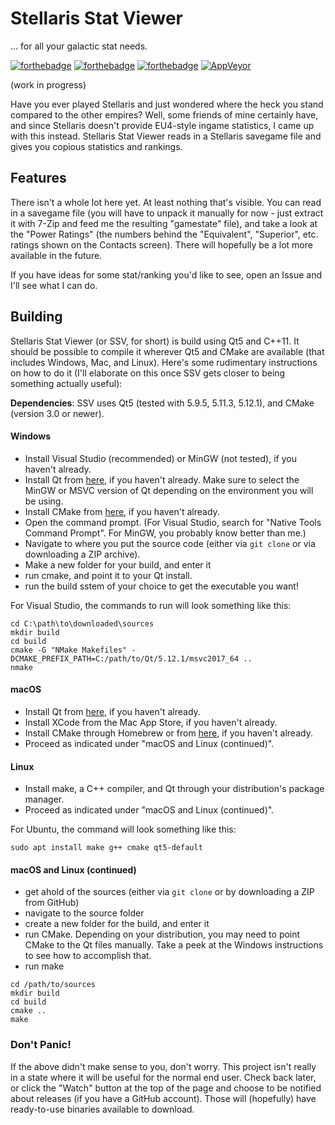# Stellaris Stat Viewer
... for all your galactic stat needs.

[![forthebadge](https://forthebadge.com/images/badges/built-with-resentment.svg)](https://forthebadge.com)
[![forthebadge](https://forthebadge.com/images/badges/made-with-c-plus-plus.svg)](https://forthebadge.com)
[![forthebadge](https://forthebadge.com/images/badges/uses-badges.svg)](https://forthebadge.com)
[![AppVeyor](https://ci.appveyor.com/api/projects/status/github/ArdiMaster/stellaris-stat-viewer)](https://ci.appveyor.com/project/ArdiMaster/stellaris-stat-viewer)

(work in progress)

Have you ever played Stellaris and just wondered where the heck you stand compared to the other empires?
Well, some friends of mine certainly have, and since Stellaris doesn't provide EU4-style ingame statistics,
I came up with this instead. Stellaris Stat Viewer reads in a Stellaris savegame file and gives you copious
statistics and rankings.

## Features
There isn't a whole lot here yet. At least nothing that's visible. You can read in a savegame file (you
will have to unpack it manually for now - just extract it with 7-Zip and feed me the resulting "gamestate"
file), and take a look at the "Power Ratings" (the numbers behind the "Equivalent", "Superior", etc. ratings
shown on the Contacts screen). There will hopefully be a lot more available in the future.

If you have ideas for some stat/ranking you'd like to see, open an Issue and I'll see what I can do.

## Building
Stellaris Stat Viewer (or SSV, for short) is build using Qt5 and C++11. It should be possible to compile it
wherever Qt5 and CMake are available (that includes Windows, Mac, and Linux). Here's some rudimentary
instructions on how to do it (I'll elaborate on this once SSV gets closer to being something actually
useful):

**Dependencies**: SSV uses Qt5 (tested with 5.9.5, 5.11.3, 5.12.1), and CMake (version 3.0 or newer).

#### Windows
* Install Visual Studio (recommended) or MinGW (not tested), if you haven't already.
* Install Qt from [here](https://www.qt.io/download-qt-installer), if you haven't already. Make sure to
select the MinGW or MSVC version of Qt depending on the environment you will be using.
* Install CMake from [here](https://cmake.org/download/), if you haven't already.
* Open the command prompt. (For Visual Studio, search for "Native Tools Command Prompt". For MinGW, you
probably know better than me.)
* Navigate to where you put the source code (either via `git clone` or via downloading a ZIP archive).
* Make a new folder for your build, and enter it
* run cmake, and point it to your Qt install.
* run the build sstem of your choice to get the executable you want!

For Visual Studio, the commands to run will look something like this:
```
cd C:\path\to\downloaded\sources
mkdir build
cd build
cmake -G "NMake Makefiles" -DCMAKE_PREFIX_PATH=C:/path/to/Qt/5.12.1/msvc2017_64 ..
nmake
```

#### macOS
* Install Qt from [here](https://www.qt.io/download-qt-installer), if you haven't already.
* Install XCode from the Mac App Store, if you haven't already.
* Install CMake through Homebrew or from [here](https://cmake.org/download/), if you haven't already.
* Proceed as indicated under "macOS and Linux (continued)".

#### Linux
* Install make, a C++ compiler, and Qt through your distribution's package manager.
* Proceed as indicated under "macOS and Linux (continued)".

For Ubuntu, the command will look something like this:
```
sudo apt install make g++ cmake qt5-default
```

#### macOS and Linux (continued)
* get ahold of the sources (either via `git clone` or by downloading a ZIP from GitHub)
* navigate to the source folder
* create a new folder for the build, and enter it
* run CMake. Depending on your distribution, you may need to point CMake to the Qt files manually.
Take a peek at the Windows instructions to see how to accomplish that.
* run make

```
cd /path/to/sources
mkdir build
cd build
cmake ..
make
```

### Don't Panic!
If the above didn't make sense to you, don't worry. This project isn't really in a state where it will be
useful for the normal end user. Check back later, or click the "Watch" button at the top of the page and
choose to be notified about releases (if you have a GitHub account). Those will (hopefully) have
ready-to-use binaries available to download.
